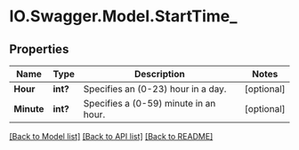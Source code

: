 # IO.Swagger.Model.StartTime_
## Properties

Name | Type | Description | Notes
------------ | ------------- | ------------- | -------------
**Hour** | **int?** | Specifies an (0-23) hour in a day. | [optional] 
**Minute** | **int?** | Specifies a (0-59) minute in an hour. | [optional] 

[[Back to Model list]](../README.md#documentation-for-models) [[Back to API list]](../README.md#documentation-for-api-endpoints) [[Back to README]](../README.md)

